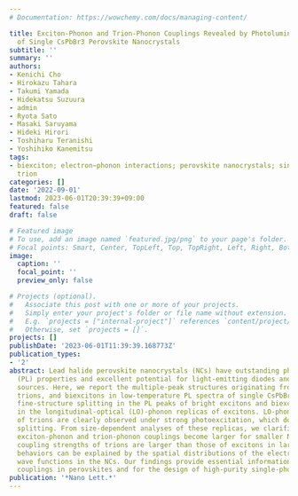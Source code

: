 ```yaml
---
# Documentation: https://wowchemy.com/docs/managing-content/

title: Exciton-Phonon and Trion-Phonon Couplings Revealed by Photoluminescence Spectroscopy
  of Single CsPbBr3 Perovskite Nanocrystals
subtitle: ''
summary: ''
authors:
- Kenichi Cho
- Hirokazu Tahara
- Takumi Yamada
- Hidekatsu Suzuura
- admin
- Ryota Sato
- Masaki Saruyama
- Hideki Hirori
- Toshiharu Teranishi
- Yoshihiko Kanemitsu
tags:
- biexciton; electron−phonon interactions; perovskite nanocrystals; single dot spectroscopy;
  trion
categories: []
date: '2022-09-01'
lastmod: 2023-06-01T20:39:39+09:00
featured: false
draft: false

# Featured image
# To use, add an image named `featured.jpg/png` to your page's folder.
# Focal points: Smart, Center, TopLeft, Top, TopRight, Left, Right, BottomLeft, Bottom, BottomRight.
image:
  caption: ''
  focal_point: ''
  preview_only: false

# Projects (optional).
#   Associate this post with one or more of your projects.
#   Simply enter your project's folder or file name without extension.
#   E.g. `projects = ["internal-project"]` references `content/project/deep-learning/index.md`.
#   Otherwise, set `projects = []`.
projects: []
publishDate: '2023-06-01T11:39:39.168773Z'
publication_types:
- '2'
abstract: Lead halide perovskite nanocrystals (NCs) have outstanding photoluminescence
  (PL) properties and excellent potential for light-emitting diodes and single-photon
  sources. Here, we report the multiple-peak structures originating from excitons,
  trions, and biexcitons in low-temperature PL spectra of single CsPbBr3 NCs. We found
  fine-structure splitting in the PL peaks of bright excitons and biexcitons and also
  in the longitudinal-optical (LO)-phonon replicas of excitons. LO-phonon replicas
  of trions are clearly observed under strong photoexcitation, which do not show fine-structure
  splitting. From size-dependent analyses of these replicas, we clarified that both
  exciton-phonon and trion-phonon couplings become larger for smaller NCs and the
  coupling strengths of trions are larger than those of excitons in large NCs. These
  behaviors can be explained by the spatial distributions of the electron and hole
  wave functions in the NCs. Our findings provide essential information on electron-phonon
  couplings in perovskites and for the design of high-purity single-photon sources.
publication: '*Nano Lett.*'
---
```

